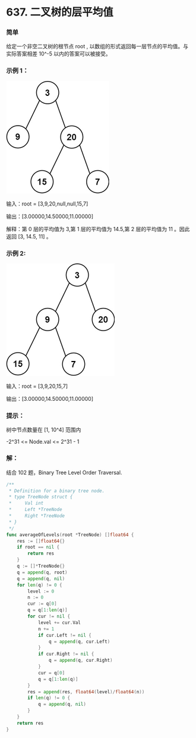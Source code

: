 # 637. 二叉树的层平均值

### 简单

给定一个非空二叉树的根节点 root , 以数组的形式返回每一层节点的平均值。与实际答案相差 10^-5 以内的答案可以被接受。

### 示例 1：
![average1](/file/img/avg1-tree.jpg)

输入：root = [3,9,20,null,null,15,7]

输出：[3.00000,14.50000,11.00000]

解释：第 0 层的平均值为 3,第 1 层的平均值为 14.5,第 2 层的平均值为 11 。因此返回 [3, 14.5, 11] 。

### 示例 2:
![average2](/file/img/avg2-tree.jpg)

输入：root = [3,9,20,15,7]

输出：[3.00000,14.50000,11.00000]
 
### 提示：

树中节点数量在 [1, 10^4] 范围内

-2^31 <= Node.val <= 2^31 - 1

### 解：

结合 102 题，Binary Tree Level Order Traversal.

```go
/**
 * Definition for a binary tree node.
 * type TreeNode struct {
 *     Val int
 *     Left *TreeNode
 *     Right *TreeNode
 * }
 */
func averageOfLevels(root *TreeNode) []float64 {
	res := []float64{}
	if root == nil {
		return res
	}
	q := []*TreeNode{}
	q = append(q, root)
	q = append(q, nil)
	for len(q) != 0 {
		level := 0
		n := 0
		cur := q[0]
		q = q[1:len(q)]
		for cur != nil {
			level += cur.Val
			n += 1
			if cur.Left != nil {
				q = append(q, cur.Left)
			}
			if cur.Right != nil {
				q = append(q, cur.Right)
			}
			cur = q[0]
			q = q[1:len(q)]
		}
		res = append(res, float64(level)/float64(n))
		if len(q) != 0 {
			q = append(q, nil)
		}
	}
	return res
}
```
